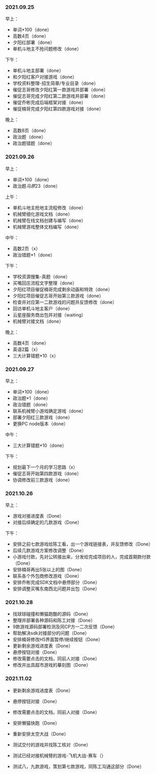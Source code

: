 ### 2021.09.25
早上：
- 单词*100（done）
- 高数4页（done）
- 夕阳红部署（done）
- 单机斗地主不抢问题修改（done）

下午：
- 单机斗地主部署（done）
- 和夕阳红客户对接游戏（done）
- 学校资料整理-招生简章/专业目录（done）
- 催促志哥修改夕阳红第一款游戏并部署（done）
- 催促志哥完成夕阳红第二款游戏并部署（done）
- 催促乔彬完成后端框架对接（done）
- 催促楠哥完成夕阳红第四款游戏对接（done）

晚上：
- 高数8页（done）
- 政治题（done）
- 政治题错题（done）



### 2021.09.26
早上：
- 单词*100（done）
- 政治题*马原*23（done）

上午：
- 单机斗地主抢地主流程修改（done）
- 机械臂细化游戏文档（done）
- 机械臂在线文档创建与编写（done）
- 机械臂游戏整体文档编写（done）

中午：
- 高数2页（x）
- 政治错题*1（done）

下午：
- 学校资源搜集-真题（done）
- 买嘴回庄流程文字整理（done）
- 夕阳红项目催促楠哥完成剩余动画和特效（done）
- 夕阳红项目催促志哥开始第三款游戏（done）
- 检查并对应第一二款游戏的问题并反馈修改（done）
- 回访单机斗地主客户（done）
- 云星座服务商出包并对接（waiting）
- 机械臂对接文档（done）

晚上：
- 高数4页（done）
- 英语2篇（x）
- 三大计算错题*10（x）


### 2021.09.27
早上：
- 单词*100（done）
- 政治题*1（done）
- 政治错题（done）
- 联系机械臂小游戏确定游戏（done）
- 部署夕阳红三款游戏（done）
- 更换PC node版本（done）

中午：
- 三大计算错题*10（done）

下午：
- 规划最下一个月的学习思路（x）
- 催促志哥开始第四款游戏（done）
- 协调修改前三款游戏（done）


### 2021.10.26
早上：
- 游戏对接进度表（Done）
- 对接后续确定的几款游戏（Done）

下午：
- 安排之前七款游戏给陈工看，出一个游戏链接表，并反馈修改（Done）
- 后续几款游戏方案修改调整（Done）
- 小游戏付款，先对公转接出来，分发给完成项目的人，完成首期款付款（Done）
- 安排楠哥再出5张以上的图（Done）
- 联系各个外包商修改游戏（Done）
- 安排乔彬完成SDK文档中悬停部分（Done）
- 安排调整买嘴东南西北问题并出包（Done）


### 2021.10.28
- 找球球碰撞和懒猫跑酷的源码（Done）
- 整理并部署各种源码和陈工对接（Done）
- 9款游戏源码部署检测及同CP方一二次反馈（Done）
- 帮助解决sdk对接部分的问题（Done）
- 安排楠哥修改H5界面暂停/继续按钮（Done）
- 更新剩余游戏进度表（Done）
- 悬停按钮对接（Done）
- 修改需要点击的文档，同前人对接（Done）
- 修改并出具超市游戏的摹刻图（Done）


### 2021.11.02
- 更新剩余游戏进度表（Done）
- 悬停按钮对接（Done）
- 修改需要点击的文档，同前人对接（Done）
- 安排懒猫快跑（Done）
- 重新安排太空大战（Done）

- 测试交付的游戏并找陈工核对（Done）
- 测试已经对接机械臂的游戏-飞机大战-赛车（）
- 测试八，九款游戏，策划第七款游戏，同陈工沟通这部分（Done）




